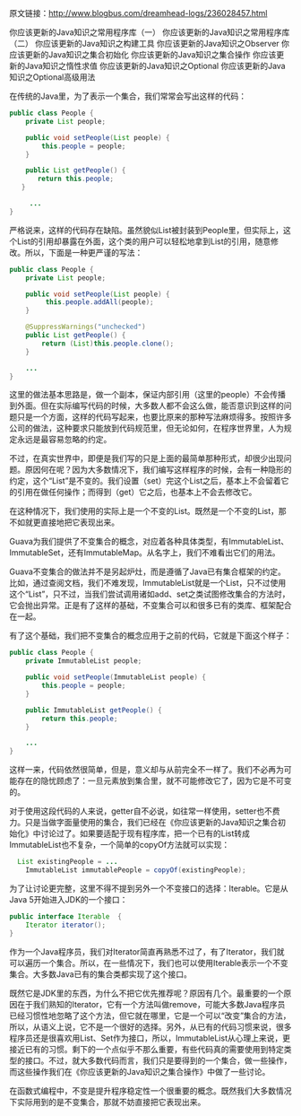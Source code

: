 原文链接：http://www.blogbus.com/dreamhead-logs/236028457.html

你应该更新的Java知识之常用程序库（一）
你应该更新的Java知识之常用程序库（二）
你应该更新的Java知识之构建工具
你应该更新的Java知识之Observer
你应该更新的Java知识之集合初始化
你应该更新的Java知识之集合操作
你应该更新的Java知识之惰性求值
你应该更新的Java知识之Optional
你应该更新的Java知识之Optional高级用法

在传统的Java里，为了表示一个集合，我们常常会写出这样的代码：

```java
public class People {
    private List people;

    public void setPeople(List people) {
        this.people = people;
    }

    public List getPeople() {
       return this.people;
   }

     ...
}
```

 严格说来，这样的代码存在缺陷。虽然貌似List被封装到People里，但实际上，这个List的引用却暴露在外面，这个类的用户可以轻松地拿到List的引用，随意修改。所以，下面是一种更严谨的写法：

```java
public class People {
    private List people;

    public void setPeople(List people) {
         this.people.addAll(people);
    }

    @SuppressWarnings("unchecked")
    public List getPeople() {
        return (List)this.people.clone();
    } 

    ...
}
```

 这里的做法基本思路是，做一个副本，保证内部引用（这里的people）不会传播到外面。但在实际编写代码的时候，大多数人都不会这么做，能否意识到这样的问题只是一个方面，这样的代码写起来，也要比原来的那种写法麻烦得多。按照许多公司的做法，这种要求只能放到代码规范里，但无论如何，在程序世界里，人为规定永远是最容易忽略的约定。

 不过，在真实世界中，即便是我们写的只是上面的最简单那种形式，却很少出现问题。原因何在呢？因为大多数情况下，我们编写这样程序的时候，会有一种隐形的约定，这个“List”是不变的。我们设置（set）完这个List之后，基本上不会留着它的引用在做任何操作；而得到（get）它之后，也基本上不会去修改它。

 在这种情况下，我们使用的实际上是一个不变的List。既然是一个不变的List，那不如就更直接地把它表现出来。

 Guava为我们提供了不变集合的概念，对应着各种具体类型，有ImmutableList、ImmutableSet，还有ImmutableMap。从名字上，我们不难看出它们的用法。

 Guava不变集合的做法并不是另起炉灶，而是遵循了Java已有集合框架的约定。比如，通过查阅文档，我们不难发现，ImmutableList就是一个List，只不过使用这个“List”，只不过，当我们尝试调用诸如add、set之类试图修改集合的方法时，它会抛出异常。正是有了这样的基础，不变集合可以和很多已有的类库、框架配合在一起。

 有了这个基础，我们把不变集合的概念应用于之前的代码，它就是下面这个样子：

```java
public class People {
    private ImmutableList people;

    public void setPeople(ImmutableList people) {
        this.people = people;
    }

    public ImmutableList getPeople() {
        return this.people;
    } 

    ...
}
```

这样一来，代码依然很简单，但是，意义却与从前完全不一样了。我们不必再为可能存在的隐忧顾虑了：一旦元素放到集合里，就不可能修改它了，因为它是不可变的。

对于使用这段代码的人来说，getter自不必说，如往常一样使用，setter也不费力。只是当做字面量使用的集合，我们已经在《你应该更新的Java知识之集合初始化》中讨论过了。如果要适配于现有程序库，把一个已有的List转成ImmutableList也不复杂，一个简单的copyOf方法就可以实现：

  

```java
  List existingPeople = ... 
    ImmutableList immutablePeople = copyOf(existingPeople);
```

为了让讨论更完整，这里不得不提到另外一个不变接口的选择：Iterable。它是从Java 5开始进入JDK的一个接口：

```java
public interface Iterable  {
    Iterator iterator();
}
```

作为一个Java程序员，我们对Iterator简直再熟悉不过了，有了Iterator，我们就可以遍历一个集合。所以，在一些情况下，我们也可以使用Iterable表示一个不变集合。大多数Java已有的集合类都实现了这个接口。

既然它是JDK里的东西，为什么不把它优先推荐呢？原因有几个。最重要的一个原因在于我们熟知的Iterator，它有一个方法叫做remove，可能大多数Java程序员已经习惯性地忽略了这个方法，但它就在哪里，它是一个可以“改变”集合的方法，所以，从语义上说，它不是一个很好的选择。另外，从已有的代码习惯来说，很多程序员还是很喜欢用List、Set作为接口，所以，ImmutableList从心理上来说，更接近已有的习惯。剩下的一个点似乎不那么重要，有些代码真的需要使用到特定类型的接口。不过，就大多数代码而言，我们只是要得到的一个集合，做一些操作，而这些操作我们在《你应该更新的Java知识之集合操作》中做了一些讨论。

在函数式编程中，不变是提升程序稳定性一个很重要的概念。既然我们大多数情况下实际用到的是不变集合，那就不妨直接把它表现出来。